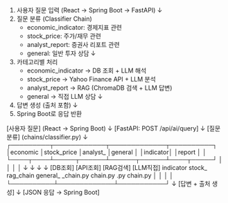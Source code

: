 1. 사용자 질문 입력 (React → Spring Boot → FastAPI)
   ↓
2. 질문 분류 (Classifier Chain)
   - economic_indicator: 경제지표 관련
   - stock_price: 주가/재무 관련
   - analyst_report: 증권사 리포트 관련
   - general: 일반 투자 상담
   ↓
3. 카테고리별 처리
   - economic_indicator → DB 조회 + LLM 해석
   - stock_price → Yahoo Finance API + LLM 분석
   - analyst_report → RAG (ChromaDB 검색 + LLM 답변)
   - general → 직접 LLM 상담
   ↓
4. 답변 생성 (출처 포함)
   ↓
5. Spring Boot로 응답 반환


[사용자 질문] (React → Spring Boot)
    ↓
[FastAPI: POST /api/ai/query]
    ↓
[질문 분류] (chains/classifier.py)
    ↓
┌─────────┬────────────┬─────────────┬──────────┐
│economic │stock_price │analyst_     │general   │
│indicator│            │report       │          │
└────┬────┴─────┬──────┴──────┬──────┴────┬─────┘
     │          │             │           │
     ↓          ↓             ↓           ↓
  [DB조회]  [API조회]    [RAG검색]   [LLM직접]
  indicator  stock_      rag_chain   general_
  _chain.py  chain.py    .py         chain.py
     │          │             │           │
     └──────────┴─────────────┴───────────┘
                    ↓
            [답변 + 출처 생성]
                    ↓
        [JSON 응답 → Spring Boot]

